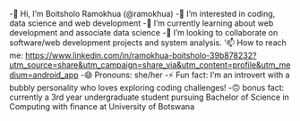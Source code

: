 -👋 Hi, I’m Boitsholo Ramokhua (@ramokhua)
-👀 I’m interested in coding, data science and web development 
-🌱 I’m currently learning about web development and associate data science
-💞️ I’m looking to collaborate on software/web development projects and system analysis.
'📫 How to reach me: https://www.linkedin.com/in/ramokhua-boitsholo-39b878232?utm_source=share&utm_campaign=share_via&utm_content=profile&utm_medium=android_app
-😄 Pronouns: she/her
-⚡ Fun fact: I’m an introvert with a bubbly personality who loves exploring coding challenges!
-🙃 bonus fact: currently a 3rd year undergraduate student pursuing Bachelor of Science in Computing with finance at University of Botswana
<!---
ramokhua/ramokhua is a ✨ special ✨ repository because its `README.md` (this file) appears on your GitHub profile.
You can click the Preview link to take a look at your changes.
--->
